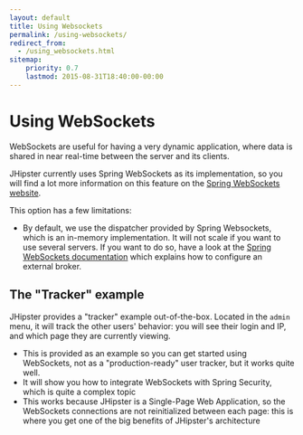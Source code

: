 ```yaml
---
layout: default
title: Using Websockets
permalink: /using-websockets/
redirect_from:
  - /using_websockets.html
sitemap:
    priority: 0.7
    lastmod: 2015-08-31T18:40:00-00:00
---
```


# <i class="fa fa-envelope"></i> Using WebSockets

WebSockets are useful for having a very dynamic application, where data is shared in near real-time between the server and its clients.

JHipster currently uses Spring WebSockets as its implementation, so you will find a lot more information on this feature on the [Spring WebSockets website](http://docs.spring.io/spring/docs/current/spring-framework-reference/html/websocket.html).

This option has a few limitations:

- By default, we use the dispatcher provided by Spring Websockets, which is an in-memory implementation. It will not scale if you want to use several servers. If you want to do so, have a look at the [Spring WebSockets documentation]((http://docs.spring.io/spring/docs/current/spring-framework-reference/html/websocket.html)) which explains how to configure an external broker.

## The "Tracker" example

JHipster provides a "tracker" example out-of-the-box. Located in the `admin` menu, it will track the other users' behavior: you will see their login and IP, and which page they are currently viewing.

- This is provided as an example so you can get started using WebSockets, not as a "production-ready" user tracker, but it works quite well.
- It will show you how to integrate WebSockets with Spring Security, which is quite a complex topic
- This works because JHipster is a Single-Page Web Application, so the WebSockets connections are not reinitialized between each page: this is where you get one of the big benefits of JHipster's architecture
